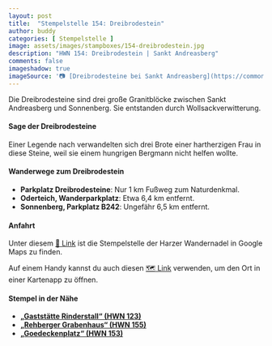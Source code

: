 ```yaml
---
layout: post
title:  "Stempelstelle 154: Dreibrodestein"
author: buddy
categories: [ Stempelstelle ]
image: assets/images/stampboxes/154-dreibrodestein.jpg
description: "HWN 154: Dreibrodestein | Sankt Andreasberg"
comments: false
imageshadow: true
imageSource: '📷 [Dreibrodesteine bei Sankt Andreasberg](https://commons.wikimedia.org/wiki/File:Dreibrodesteine_bei_Sankt_Andreasberg.jpg) von <a href="//commons.wikimedia.org/wiki/User:Ogmios" title="User:Ogmios">Ogmios</a> unter Lizenz [CC0](http://creativecommons.org/publicdomain/zero/1.0/deed.en)'
---
```


Die Dreibrodesteine sind drei große Granitblöcke zwischen Sankt Andreasberg und Sonnenberg. Sie entstanden durch Wollsackverwitterung. 

#### Sage der Dreibrodesteine

Einer Legende nach verwandelten sich drei Brote einer hartherzigen Frau in diese Steine, weil sie einem hungrigen Bergmann nicht helfen wollte. 

#### Wanderwege zum Dreibrodestein

- **Parkplatz Dreibrodesteine**: Nur 1 km Fußweg zum Naturdenkmal. 
- **Oderteich, Wanderparkplatz**: Etwa 6,4 km entfernt.
- **Sonnenberg, Parkplatz B242**: Ungefähr 6,5 km entfernt. 

#### Anfahrt

Unter diesem [📍 Link](https://www.google.com/maps/dir/?api=1&origin=&destination=51.73224%2C%2010.51136) ist die Stempelstelle der Harzer Wandernadel in Google Maps zu finden.

<div class="android-only">
  Auf einem Handy kannst du auch diesen 
  <a href="geo:51.73224,10.51136">🗺️ Link</a> 
  verwenden, um den Ort in einer Kartenapp zu öffnen.
  <p></p>
</div>

#### Stempel in der Nähe

- [**„Gaststätte Rinderstall“ (HWN 123)**](/stempelstelle-123-gaststaette-rinderstall)
- [**„Rehberger Grabenhaus“ (HWN 155)**](/stempelstelle-155-rehberger-grabenhaus)
- [**„Goedeckenplatz“ (HWN 153)**](/stempelstelle-153-goedeckenplatz-2)
